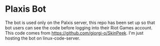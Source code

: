 # Plaxis Bot

The bot is used only on the Palxis server, this repo has been set up so that bot users can see the code before logging into their Riot Games account.
This code comes from https://github.com/giorgi-o/SkinPeek. I'm just hosting the bot on linux-code-server.
